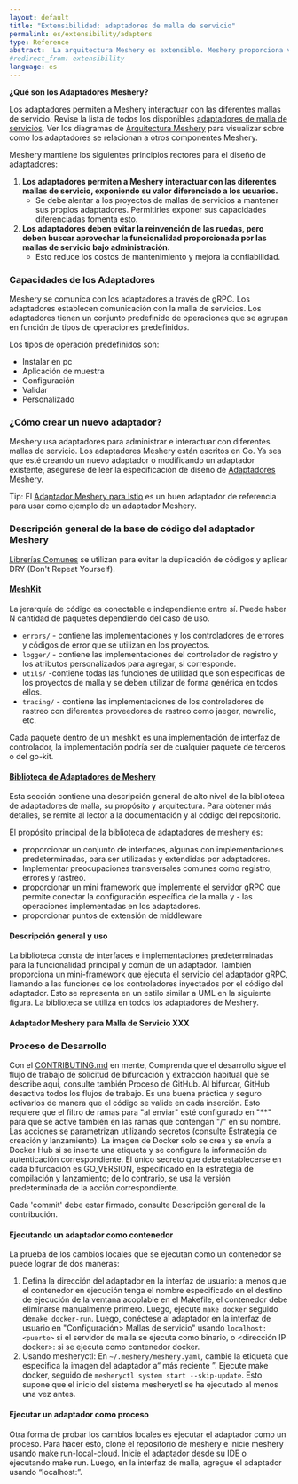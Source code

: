 ```yaml
---
layout: default
title: "Extensibilidad: adaptadores de malla de servicio"
permalink: es/extensibility/adapters
type: Reference
abstract: 'La arquitectura Meshery es extensible. Meshery proporciona varios puntos de extensión para trabajar con diferentes mallas de servicio a través de <a href="extensibility#adapters">adaptadores</a>, <a href="extensibility#load-generators"> generadores de carga</a> and <a href="extensibility#providers">providers</a>.'
#redirect_from: extensibility
language: es
---
```

**¿Qué son los Adaptadores Meshery?**

Los adaptadores permiten a Meshery interactuar con las diferentes mallas de servicio. Revise la lista de todos los disponibles [adaptadores de malla de servicios]({{site.baseurl}}/es/service-meshes/adapters). Ver los diagramas de [Arquitectura Meshery]({{site.baseurl}}/es/concepts/architecture) para visualizar sobre como los adaptadores se relacionan a otros componentes Meshery.

Meshery mantiene los siguientes principios rectores para el diseño de adaptadores:

1. **Los adaptadores permiten a Meshery interactuar con las diferentes mallas de servicio, exponiendo su valor diferenciado a los usuarios.**
   - Se debe alentar a los proyectos de mallas de servicios a mantener sus propios adaptadores. Permitirles exponer sus capacidades diferenciadas fomenta esto.
1. **Los adaptadores deben evitar la reinvención de las ruedas, pero deben buscar aprovechar la funcionalidad proporcionada por las mallas de servicio bajo administración.**
   - Esto reduce los costos de mantenimiento y mejora la confiabilidad.



### Capacidades de los Adaptadores
Meshery se comunica con los adaptadores a través de gRPC. Los adaptadores establecen comunicación con la malla de servicios. Los adaptadores tienen un conjunto predefinido de operaciones que se agrupan en función de tipos de operaciones predefinidos.


Los tipos de operación predefinidos son:

- Instalar en pc
- Aplicación de muestra
- Configuración
- Validar
- Personalizado

### ¿Cómo crear un nuevo adaptador?

Meshery usa adaptadores para administrar e interactuar con diferentes mallas de servicio. Los adaptadores Meshery están escritos en Go. Ya sea que esté creando un nuevo adaptador o modificando un adaptador existente, asegúrese de leer la especificación de diseño de [Adaptadores Meshery](https://docs.google.com/document/d/1b8JAMzr3Rntu7CudRaYv6r6ccACJONAB5t7ISCaPNuA/edit#). 

Tip: El [Adaptador Meshery para Istio](https://github.com/layer5io/meshery-istio) es un buen adaptador de referencia para usar como ejemplo de un adaptador Meshery.

### Descripción general de la base de código del adaptador Meshery

[Librerías Comunes](https://docs.google.com/presentation/d/1uQU7e_evJ8IMIzlLoBi3jQSRvpKsl_-K1COVGjJVs30/edit#) se utilizan para evitar la duplicación de códigos y aplicar DRY (Don't Repeat Yourself).

#### [MeshKit](https://github.com/layer5io/meshkit)

La jerarquía de código es conectable e independiente entre sí. Puede haber N cantidad de paquetes dependiendo del caso de uso.
- `errors/` - contiene las implementaciones y los controladores de errores y códigos de error que se utilizan en los proyectos.
- `logger/` - contiene las implementaciones del controlador de registro y los atributos personalizados para agregar, si corresponde.
- `utils/` -contiene todas las funciones de utilidad que son específicas de los proyectos de malla y se deben utilizar de forma genérica en todos ellos.
- `tracing/` - contiene las implementaciones de los controladores de rastreo con diferentes proveedores de rastreo como jaeger, newrelic, etc.

Cada paquete dentro de un meshkit es una implementación de interfaz de controlador, la implementación podría ser de cualquier paquete de terceros o del go-kit.

#### [Biblioteca de Adaptadores de Meshery](https://github.com/layer5io/meshery-adapter-library)

Esta sección contiene una descripción general de alto nivel de la biblioteca de adaptadores de malla, su propósito y arquitectura. Para obtener más detalles, se remite al lector a la documentación y al código del repositorio.

El propósito principal de la biblioteca de adaptadores de meshery es:
- proporcionar un conjunto de interfaces, algunas con implementaciones predeterminadas, para ser utilizadas y extendidas por adaptadores.
- Implementar preocupaciones transversales comunes como registro, errores y rastreo.
- proporcionar un mini framework que implemente el servidor gRPC que permite conectar la configuración específica de la malla y - las operaciones implementadas en los adaptadores.
- proporcionar puntos de extensión de middleware

#### Descripción general y uso
La biblioteca consta de interfaces e implementaciones predeterminadas para la funcionalidad principal y común de un adaptador. También proporciona un mini-framework que ejecuta el servicio del adaptador gRPC, llamando a las funciones de los controladores inyectados por el código del adaptador. Esto se representa en un estilo similar a UML en la siguiente figura. La biblioteca se utiliza en todos los adaptadores de Meshery.

#### Adaptador Meshery para Malla de Servicio XXX

### Proceso de Desarrollo
Con el [CONTRIBUTING.md](https://github.com/layer5io/meshery/blob/master/CONTRIBUTING.md#adapter) en mente, Comprenda que el desarrollo sigue el flujo de trabajo de solicitud de bifurcación y extracción habitual que se describe aquí, consulte también Proceso de GitHub. Al bifurcar, GitHub desactiva todos los flujos de trabajo. Es una buena práctica y seguro activarlos de manera que el código se valide en cada inserción. Esto requiere que el filtro de ramas para "al enviar" esté configurado en "**" para que se active también en las ramas que contengan "/" en su nombre. Las acciones se parametrizan utilizando secretos (consulte Estrategia de creación y lanzamiento). La imagen de Docker solo se crea y se envía a Docker Hub si se inserta una etiqueta y se configura la información de autenticación correspondiente. El único secreto que debe establecerse en cada bifurcación es GO_VERSION, especificado en la estrategia de compilación y lanzamiento; de lo contrario, se usa la versión predeterminada de la acción correspondiente.

Cada 'commit' debe estar firmado, consulte Descripción general de la contribución.

#### Ejecutando un adaptador como contenedor
La prueba de los cambios locales que se ejecutan como un contenedor se puede lograr de dos maneras:

1. Defina la dirección del adaptador en la interfaz de usuario: a menos que el contenedor en ejecución tenga el nombre especificado en el destino de ejecución de la ventana acoplable en el Makefile, el contenedor debe eliminarse manualmente primero. Luego, ejecute `make docker` seguido de`make docker-run`. Luego, conéctese al adaptador en la interfaz de usuario en "Configuración> Mallas de servicio" usando `localhost:<puerto>` si el servidor de malla se ejecuta como binario, o <dirección IP docker>:<puerto> si se ejecuta como contenedor docker.
1. Usando mesheryctl: En `~/.meshery/meshery.yaml`, cambie la etiqueta que especifica la imagen del adaptador a“ más reciente ”. Ejecute make docker, seguido de `mesheryctl system start --skip-update`. Esto supone que el inicio del sistema mesheryctl se ha ejecutado al menos una vez antes.

#### Ejecutar un adaptador como proceso

Otra forma de probar los cambios locales es ejecutar el adaptador como un proceso. Para hacer esto, clone el repositorio de meshery e inicie meshery usando make run-local-cloud. Inicie el adaptador desde su IDE o ejecutando make run. Luego, en la interfaz de malla, agregue el adaptador usando “localhost:<PUERTO>”.
